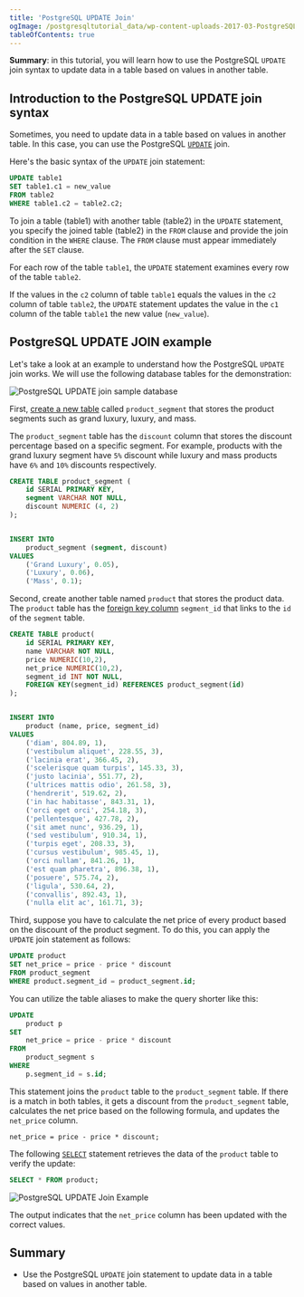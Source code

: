 ```yaml
---
title: 'PostgreSQL UPDATE Join'
ogImage: /postgresqltutorial_data/wp-content-uploads-2017-03-PostgreSQL-UPDATE-JOIN-Sample-Database.png
tableOfContents: true
---
```


**Summary**: in this tutorial, you will learn how to use the PostgreSQL `UPDATE` join syntax to update data in a table based on values in another table.

## Introduction to the PostgreSQL UPDATE join syntax

Sometimes, you need to update data in a table based on values in another table. In this case, you can use the PostgreSQL [`UPDATE`](/docs/postgresql/postgresql-update) join.

Here's the basic syntax of the `UPDATE` join statement:

```sql
UPDATE table1
SET table1.c1 = new_value
FROM table2
WHERE table1.c2 = table2.c2;
```

To join a table (table1) with another table (table2) in the `UPDATE` statement, you specify the joined table (table2) in the `FROM` clause and provide the join condition in the `WHERE` clause. The `FROM` clause must appear immediately after the `SET` clause.

For each row of the table `table1`, the `UPDATE` statement examines every row of the table `table2`.

If the values in the `c2` column of table `table1` equals the values in the `c2` column of table `table2`, the `UPDATE` statement updates the value in the `c1` column of the table `table1` the new value (`new_value`).

## PostgreSQL UPDATE JOIN example

Let's take a look at an example to understand how the PostgreSQL `UPDATE` join works. We will use the following database tables for the demonstration:

![PostgreSQL UPDATE join sample database](/postgresqltutorial_data/wp-content-uploads-2017-03-PostgreSQL-UPDATE-JOIN-Sample-Database.png)

First, [create a new table](/docs/postgresql/postgresql-create-table) called `product_segment` that stores the product segments such as grand luxury, luxury, and mass.

The `product_segment` table has the `discount` column that stores the discount percentage based on a specific segment. For example, products with the grand luxury segment have `5%` discount while luxury and mass products have `6%` and `10%` discounts respectively.

```sql
CREATE TABLE product_segment (
    id SERIAL PRIMARY KEY,
    segment VARCHAR NOT NULL,
    discount NUMERIC (4, 2)
);


INSERT INTO
    product_segment (segment, discount)
VALUES
    ('Grand Luxury', 0.05),
    ('Luxury', 0.06),
    ('Mass', 0.1);
```

Second, create another table named `product` that stores the product data. The `product` table has the [foreign key column](/docs/postgresql/postgresql-foreign-key) `segment_id` that links to the `id` of the `segment` table.

```sql
CREATE TABLE product(
    id SERIAL PRIMARY KEY,
    name VARCHAR NOT NULL,
    price NUMERIC(10,2),
    net_price NUMERIC(10,2),
    segment_id INT NOT NULL,
    FOREIGN KEY(segment_id) REFERENCES product_segment(id)
);


INSERT INTO
    product (name, price, segment_id)
VALUES
    ('diam', 804.89, 1),
    ('vestibulum aliquet', 228.55, 3),
    ('lacinia erat', 366.45, 2),
    ('scelerisque quam turpis', 145.33, 3),
    ('justo lacinia', 551.77, 2),
    ('ultrices mattis odio', 261.58, 3),
    ('hendrerit', 519.62, 2),
    ('in hac habitasse', 843.31, 1),
    ('orci eget orci', 254.18, 3),
    ('pellentesque', 427.78, 2),
    ('sit amet nunc', 936.29, 1),
    ('sed vestibulum', 910.34, 1),
    ('turpis eget', 208.33, 3),
    ('cursus vestibulum', 985.45, 1),
    ('orci nullam', 841.26, 1),
    ('est quam pharetra', 896.38, 1),
    ('posuere', 575.74, 2),
    ('ligula', 530.64, 2),
    ('convallis', 892.43, 1),
    ('nulla elit ac', 161.71, 3);
```

Third, suppose you have to calculate the net price of every product based on the discount of the product segment. To do this, you can apply the `UPDATE` join statement as follows:

```sql
UPDATE product
SET net_price = price - price * discount
FROM product_segment
WHERE product.segment_id = product_segment.id;
```

You can utilize the table aliases to make the query shorter like this:

```sql
UPDATE
    product p
SET
    net_price = price - price * discount
FROM
    product_segment s
WHERE
    p.segment_id = s.id;
```

This statement joins the `product` table to the `product_segment` table. If there is a match in both tables, it gets a discount from the `product_segment` table, calculates the net price based on the following formula, and updates the `net_price` column.

```
net_price = price - price * discount;
```

The following [`SELECT`](/docs/postgresql/postgresql-select) statement retrieves the data of the `product` table to verify the update:

```sql
SELECT * FROM product;
```

![PostgreSQL UPDATE Join Example](/postgresqltutorial_data/wp-content-uploads-2017-03-PostgreSQL-UPDATE-JOIN-example.png)

The output indicates that the `net_price` column has been updated with the correct values.

## Summary

- Use the PostgreSQL `UPDATE` join statement to update data in a table based on values in another table.
